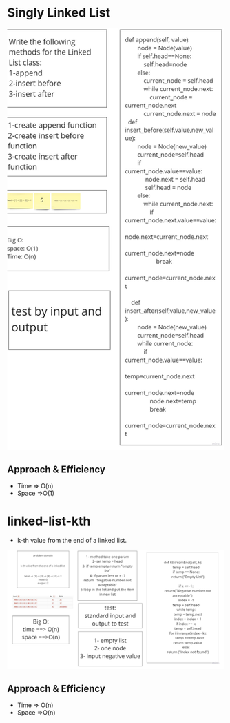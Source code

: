# Singly Linked List

![codeChallange06](codeChallange06.jpg)

## Approach & Efficiency
- Time => O(n)
- Space =>O(1)


# linked-list-kth
- k-th value from the end of a linked list.

![codeChallange07](Code-Challange.jpg)

## Approach & Efficiency
- Time => O(n)
- Space =>O(n)

